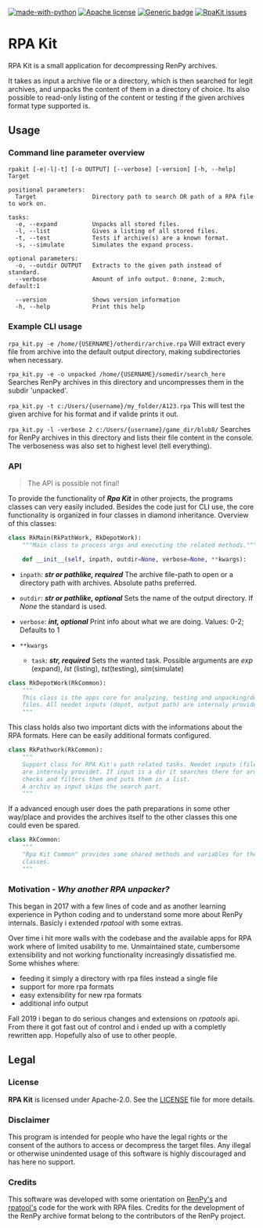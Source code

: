 [![made-with-python](https://img.shields.io/badge/Python%20Version-3.6%2B-informational?style=flat-square)](https://www.python.org/) [![Apache license](https://img.shields.io/github/license/madeddy/RpaKit?label=License&style=flat-square)](https://github.com/madeddy/RpaKit/blob/master/LICENSE) [![Generic badge](https://img.shields.io/badge/RpaKit_0.36.2_alpha-development-orange.svg?style=flat-square)](https://github.com/madeddy/RpaKit) [![RpaKit issues](https://img.shields.io/github/issues/madeddy/RpaKit?label=Issues&style=flat-square)](https://github.com/madeddy/RpaKit)
<!-- []([![HitCount](http://hits.dwyl.io/madeddy/RpaKit.svg)](http://hits.dwyl.io/madeddy/RpaKit))  -->

# RPA Kit
RPA Kit is a small application for decompressing RenPy archives.

It takes as input a archive file or a directory, which is then searched for legit
archives, and unpacks the content of them in a directory of choice.
Its also possible to read-only listing of the content or testing if the given archives
format type supported is.

## Usage
### Command line parameter overview
```
rpakit [-e|-l|-t] [-o OUTPUT] [--verbose] [-version] [-h, --help] Target

positional parameters:
  Target                Directory path to search OR path of a RPA file to work on.

tasks:
  -e, --expand          Unpacks all stored files.
  -l, --list            Gives a listing of all stored files.
  -t, --test            Tests if archive(s) are a known format.
  -s, --simulate        Simulates the expand process.

optional parameters:
  -o, --outdir OUTPUT   Extracts to the given path instead of standard.
  --verbose             Amount of info output. 0:none, 2:much, default:1

  --version             Shows version information
  -h, --help            Print this help
```

### Example CLI usage

`rpa_kit.py -e /home/{USERNAME}/otherdir/archive.rpa`
Will extract every file from archive into the default output directory, making
subdirectories when necessary.

`rpa_kit.py -e -o unpacked /home/{USERNAME}/somedir/search_here`
Searches RenPy archives in this directory and uncompresses them in the subdir
'unpacked'.

`rpa_kit.py -t c:/Users/{username}/my_folder/A123.rpa`
This will test the given archive for his format and if valide prints it out.

`rpa_kit.py -l -verbose 2 c:/Users/{username}/game_dir/blub8/`
Searches for RenPy archives in this directory and lists their file content in the
console. The verboseness was also set to highest level (tell everything).


### API

>The API is possible not final!

To provide the functionality of _**Rpa Kit**_ in other projects, the programs classes
can very easily included. Besides the code just for CLI use, the core functionality is 
organized in four classes in diamond inheritance.
Overview of this classes:

```python
class RkMain(RkPathWork, RkDepotWork):
    """Main class to process args and executing the related methods."""

    def __init__(self, inpath, outdir=None, verbose=None, **kwargs):
```

* `inpath`: _**str or pathlike, required**_
    The archive file-path to open or a directory path with archives.
    Absolute paths preferred.

* `outdir`: _**str or pathlike, optional**_
    Sets the name of the output directory. If _None_ the standard is used.

* `verbose`: _**int, optional**_
    Print info about what we are doing. Values: 0-2; Defaults to 1

* `**kwargs`
  - `task`: _**str, required**_
    Sets the wanted task. Possible arguments are _exp_ (expand),
    _lst_ (listing), _tst_(testing), _sim_(simulate)


```python
class RkDepotWork(RkCommon):
    """
    This class is the apps core for analyzing, testing and unpacking/decoding RPA
    files. All needet inputs (depot, output path) are internaly providet.
    """
```
This class holds also two important dicts with the informations about
the RPA formats. Here can be easily additional formats configured.
<!-- `_rpaformats = {"header":{'rpaid': ''
                          'desc': ''
                          'alias': ''}}`

`_rpaspecs = {{}}` -->

```python
class RkPathwork(RkCommon):
    """
    Support class for RPA Kit's path related tasks. Needet inputs (file-/dir path)
    are internaly providet. If input is a dir it searches there for archives,
    checks and filters them and puts them in a list.
    A archiv as input skips the search part.
    """
```
If a advanced enough user does the path preparations in some other way/place and
provides the archives itself to the other classes this one could even be spared.

```python
class RkCommon:
    """
    "Rpa Kit Common" provides some shared methods and variables for the other
    classes.
    """
```


<!-- ```python
rkm = RKmain(inpath, outdir=None, verbose=None, **kwargs)
rkm.rk_control()
``` -->

### Motivation - _Why another RPA unpacker?_
This began in 2017 with a few lines of code and as another learning experience in Python
coding and to understand some more about RenPy internals. Basicly i extended _rpatool_
with some extras.

Over time i hit more walls with the codebase and the available apps for RPA work where of
limited usability to me. Unmaintained state, cumbersome extensibility and not working
functionality increasingly dissatisfied me.
Some whishes where:
- feeding it simply a directory with rpa files instead a single file
- support for more rpa formats
- easy extensibility for new rpa formats
- additional info output

Fall 2019 i began to do serious changes and extensions on _rpatools_ api. From there it
got fast out of control and i ended up with a completly rewritten app. Hopefully also
of use to other people.

## Legal
### License

__RPA Kit__ is licensed under Apache-2.0. See the [LICENSE](LICENSE) file for more details.

### Disclaimer

This program is intended for people who have the legal rights or the consent of
the authors to access or decompress the target files. Any illegal or otherwise
unindented usage of this software is highly discouraged and has here no support.

### Credits

This software was developed with some orientation on [RenPy's](github.com/renpy/renpy) and [rpatool's](github.com/shizmob/rpatool) code for
the work with RPA files.
Credits for the development of the RenPy archive format belong to the contributors of
the RenPy project.
